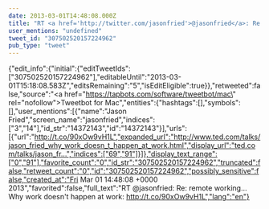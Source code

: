 ```yaml
---
date: 2013-03-01T14:48:08.000Z
title: "RT <a href='http://twitter.com/jasonfried'>@jasonfried</a>: Re: remote working… Why work doesn't happen at work: http://t.co/90xOw9vH1L″"
user_mentions: "undefined"
tweet_id: "307502520157224962"
pub_type: "tweet"
---
```

{"edit_info":{"initial":{"editTweetIds":["307502520157224962"],"editableUntil":"2013-03-01T15:18:08.583Z","editsRemaining":"5","isEditEligible":true}},"retweeted":false,"source":"<a href=\"https://tapbots.com/software/tweetbot/mac\" rel=\"nofollow\">Tweetbot for Mac</a>","entities":{"hashtags":[],"symbols":[],"user_mentions":[{"name":"Jason Fried","screen_name":"jasonfried","indices":["3","14"],"id_str":"14372143","id":"14372143"}],"urls":[{"url":"http://t.co/90xOw9vH1L","expanded_url":"http://www.ted.com/talks/jason_fried_why_work_doesn_t_happen_at_work.html","display_url":"ted.com/talks/jason_fr…","indices":["69","91"]}]},"display_text_range":["0","91"],"favorite_count":"0","id_str":"307502520157224962","truncated":false,"retweet_count":"0","id":"307502520157224962","possibly_sensitive":false,"created_at":"Fri Mar 01 14:48:08 +0000 2013","favorited":false,"full_text":"RT @jasonfried: Re: remote working… Why work doesn't happen at work: http://t.co/90xOw9vH1L","lang":"en"}
